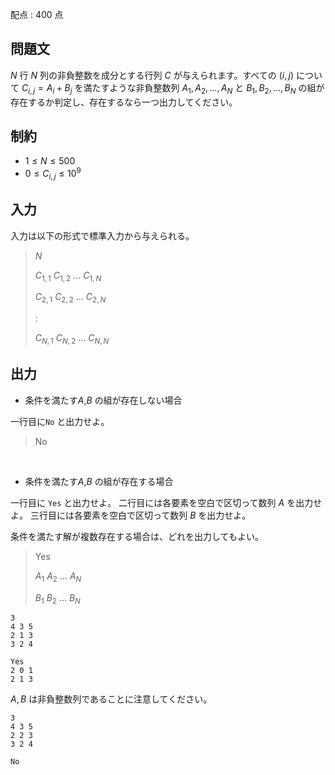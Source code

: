 配点 : $400$ 点

## 問題文

$N$ 行 $N$ 列の非負整数を成分とする行列 $C$ が与えられます。すべての $(i,j)$ について $C_{i,j}=A_i+B_j$ を満たすような非負整数列 $A_1,A_2,\ldots,A_N$ と $B_1,B_2,\ldots,B_N$ の組が存在するか判定し、存在するなら一つ出力してください。 

## 制約

- $1 \leq N \leq 500$
- $0 \leq C_{i,j} \leq 10^9$

## 入力

入力は以下の形式で標準入力から与えられる。

> $N$
> 
> $C_{1,1}$ $C_{1,2}$ $\ldots$ $C_{1,N}$
> 
> $C_{2,1}$ $C_{2,2}$ $\ldots$ $C_{2,N}$
> 
> $:$
> 
> $C_{N,1}$ $C_{N,2}$ $\ldots$ $C_{N,N}$

## 出力

- 条件を満たす$A$,$B$ の組が存在しない場合

一行目に`No` と出力せよ。

> No

<br>

- 条件を満たす$A$,$B$ の組が存在する場合

一行目に `Yes` と出力せよ。
二行目には各要素を空白で区切って数列 $A$ を出力せよ。
三行目には各要素を空白で区切って数列 $B$ を出力せよ。

条件を満たす解が複数存在する場合は、どれを出力してもよい。

> Yes
> 
> $A_1$ $A_2$ $\ldots$ $A_N$
> 
> $B_1$ $B_2$ $\ldots$ $B_N$

```input1
3
4 3 5
2 1 3
3 2 4
```

```output1
Yes
2 0 1
2 1 3
```

$A,B$ は非負整数列であることに注意してください。

```input2
3
4 3 5
2 2 3
3 2 4
```

```output2
No
```